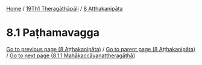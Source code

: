
[Home](/) / [19Th1 Theragāthāpāḷi](../../19Th1.md) / [8 Aṭṭhakanipāta](../8.md)

# 8.1 Paṭhamavagga


[Go to previous page (8 Aṭṭhakanipāta)](../8.md) / [Go to parent page (8 Aṭṭhakanipāta)](../8.md) / [Go to next page (8.1.1 Mahākaccāyanattheragāthā)](8.1/8.1.1.md)


